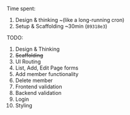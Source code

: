 Time spent:
1. Design & thinking ~(like a long-running cron)
2. Setup & Scaffolding ~30min (`89318e3`)

TODO:
1. Design & Thinking
2. ~~Scaffolding~~
3. UI Routing
4. List, Add, Edit Page forms
5. Add member functionality
6. Delete member
7. Frontend validation
8. Backend validation
9. Login
10. Styling